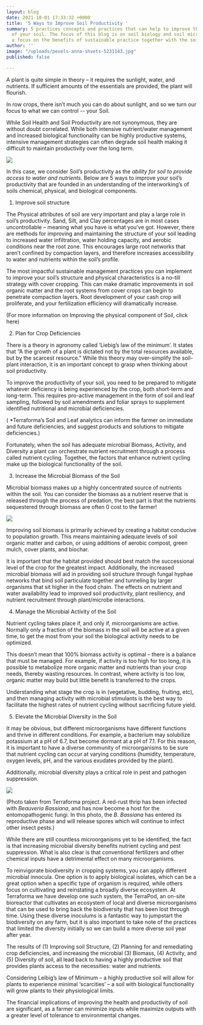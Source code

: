 ```yaml
---
layout: blog
date: 2021-10-01 17:33:32 +0000
title: '5 Ways to Improve Soil Productivity '
summary: 5 practices concepts and practices that can help to improve the productivity
  of your soil. The focus of this blog is on soil biology and soil microbiology, with
  a focus on the benefits of sustainable practice together with the soil mirobiome.
author: ''
image: "/uploads/pexels-anna-shvets-5231143.jpg"
published: false

---
```

A plant is quite simple in theory – it requires the sunlight, water, and nutrients. If sufficient amounts of the essentials are provided, the plant will flourish.

In row crops, there isn’t much you can do about sunlight, and so we turn our focus to what we can control -- your Soil.

While Soil Health and Soil Productivity are not synonymous, they are without doubt correlated. While both intensive nutrient/water management and increased biological functionality can be highly productive systems, intensive management strategies can often degrade soil health making it difficult to maintain productivity over the long term.

![](/uploads/venn-diagram-of-soil-health-soil-biology-soil-chemistry-and-soil-physical-characteristics.png)

In this case, we consider Soil’s productivity as the _ability for soil to provide access to water and nutrients_. Below are 5 ways to improve your soil’s productivity that are founded in an understanding of the interworking’s of soils chemical, physical, and biological components.

1) Improve soil structure

The Physical attributes of soil are very important and play a large role in soil’s productivity. Sand, Silt, and Clay percentages are in most cases uncontrollable – meaning what you have is what you’ve got. However, there are methods for improving and maintaining the structure of your soil leading to increased water infiltration, water holding capacity, and aerobic conditions near the root zone. This encourages large root networks that aren’t confined by compaction layers, and therefore increases accessibility to water and nutrients within the soil’s profile.

The most impactful sustainable management practices you can implement to improve your soil’s structure and physical characteristics is a no-till strategy with cover cropping. This can make dramatic improvements in soil organic matter and the root systems from cover crops can begin to penetrate compaction layers. Root development of your cash crop will proliferate, and your fertilization efficiency will dramatically increase.

(For more information on Improving the physical component of Soil, click here)

2) Plan for Crop Deficiencies

There is a theory in agronomy called ‘Liebig’s law of the minimum’. It states that “A the growth of a plant is dictated not by the total resources available, but by the scarcest resource.” While this theory may over-simplify the soil-plant interaction, it is an important concept to grasp when thinking about soil productivity.

To improve the productivity of your soil, you need to be prepared to mitigate whatever deficiency is being experienced by the crop, both short-term and long-term. This requires pro-active management in the form of soil and leaf sampling, followed by soil amendments and foliar sprays to supplement identified nutritional and microbial deficiencies.

( *Terraforma’s Soil and Leaf analytics can inform the farmer on immediate and future deficiencies, and suggest products and solutions to mitigate deficiencies.)

Fortunately, when the soil has adequate microbial Biomass, Activity, and Diversity a plant can orchestrate nutrient recruitment through a process called nutrient cycling. Together, the factors that enhance nutrient cycling make up the biological functionality of the soil.

3) Increase the Microbial Biomass of the Soil

Microbial biomass makes up a highly concentrated source of nutrients within the soil. You can consider the biomass as a nutrient reserve that is released through the process of predation, the best part is that the nutrients sequestered through biomass are often 0 cost to the farmer!

![](/uploads/fungal-hyphae-bacteria-protozoa-nematode-soil-health-soil-biology-healthy-soil.png)

Improving soil biomass is primarily achieved by creating a habitat conducive to population growth. This means maintaining adequate levels of soil organic matter and carbon, or using additions of aerobic compost, green mulch, cover plants, and biochar.

It is important that the habitat provided should best match the successional level of the crop for the greatest impact. Additionally, the increased microbial biomass will aid in providing soil structure through fungal hyphae networks that bind soil particulate together and tunneling by larger organisms that sit higher in the food chain. The effects on nutrient and water availability lead to improved soil productivity, plant resiliency, and nutrient recruitment through plant/microbe interactions.

4) Manage the Microbial Activity of the Soil

Nutrient cycling takes place if, and only if, microorganisms are active. Normally only a fraction of the biomass in the soil will be active at a given time, to get the most from your soil the biological activity needs to be optimized.

This doesn’t mean that 100% biomass activity is optimal – there is a balance that must be managed. For example, if activity is too high for too long, it is possible to metabolize more organic matter and nutrients than your crop needs, thereby wasting resources. In contrast, where activity is too low, organic matter may build but little benefit is transferred to the crops.

Understanding what stage the crop is in (vegetative, budding, fruiting, etc), and then managing activity with microbial stimulants is the best way to facilitate the highest rates of nutrient cycling without sacrificing future yield.

5) Elevate the Microbial Diversity in the Soil

It may be obvious, but different microorganisms have different functions and thrive in different conditions. For example, a bacterium may solubilize potassium at a pH of 6.7, but become dormant at a pH of 7.1. For this reason, it is important to have a diverse community of microorganisms to be sure that nutrient cycling can occur at varying conditions (humidity, temperature, oxygen levels, pH, and the various exudates provided by the plant).

Additionally, microbial diversity plays a critical role in pest and pathogen suppression.

![](/uploads/soil-pest-beauveria-bassiana-biocontrols-biological-pesticides-natural-insect-pest-control.jpg)

(Photo taken from Terraforma project. A red-rust thrip has been infected with _Beauveria Bassiana_, and has now become a host for the entomopathogenic fungi. In this photo, the _B. Bassiana_ has entered its reproductive phase and will release spores which will continue to infect other insect pests.)

While there are still countless microorganisms yet to be identified, the fact is that increasing microbial diversity benefits nutrient cycling and pest suppression. What is also clear is that conventional fertilizers and other chemical inputs have a detrimental effect on many microorganisms.

To reinvigorate biodiversity in cropping systems, you can apply different microbial innocula. One option is to apply biological isolates, which can be a great option when a specific type of organism is required, while others focus on cultivating and reinstating a broadly diverse ecosystem. At Terraforma we have develop one such system, the TerraPod, an on-site bioreactor that cultivates an ecosystem of local and diverse microorganisms that can be used to bring back the biodiversity that has been lost through time. Using these diverse inoculums is a fantastic way to jumpstart the biodiversity on any farm, but it is also important to take note of the practices that limited the diversity initially so we can build a more diverse soil year after year.

The results of (1) Improving soil Structure, (2) Planning for and remediating crop deficiencies, and increasing the microbial (3) Biomass, (4) Activity, and (5) Diversity of soil, all lead back to having a highly productive soil that provides plants access to the necessities: water and nutrients.

Considering Leibig’s law of Minimum – a highly productive soil will allow for plants to experience minimal ‘scarcities’ – a soil with biological functionality will grow plants to their physiological limits.

The financial implications of improving the health and productivity of soil are significant, as a farmer can minimize inputs while maximize outputs with a greater level of tolerance to environmental changes.